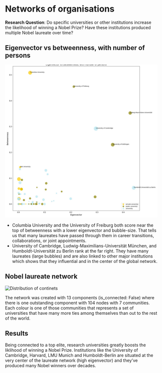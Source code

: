 # Networks of organisations

**Research Question**: Do specific universities or other institutions increase the likelihood of winning a Nobel Prize? Have these institutions produced multiple Nobel laureate over time?

## Eigenvector vs betweenness, with number of persons

![Distribution of continets](../../notebooks_jupyter/wikidata_exploration/images/images_network/revenus_eigenvector_20210526.jpg "Distribution of the continets")

* Columbia University and the University of Freiburg both score near the top of betweenness with a lower eigenvector and bubble-size. That tells us that many laureates have passed through them in career transitions, collaborations, or joint appointments.
* University of Cambridge, Ludwig-Maximilians-Universität München, and Humboldt-Universität zu Berlin rank at the far right. They have many laureates (large bubbles) and are also linked to other major institutions which shows that they influential and in the center of the global network.

## Nobel laureate network 

![Distribution of continets](../../notebooks_jupyter/wikidata_exploration/images/images_network/communite.png "Distribution of the continets")

The network was created with 13 components (is_connected: False)  where there is one outstanding component with 104 nodes with 7 communities. Each colour is one of those communities that represents a set of universities that have many more ties among themselves than out to the rest of the world. 

## Results

Being connected to a top elite, research universities greatly boosts the liklihood of winning a Nobel Prize. Institutions like the University of Cambridge, Harvard, LMU Munich and Humboldt-Berlin are situated at the very center of the laureate network (high eigenvector) and they’ve produced many Nobel winners over decades.
